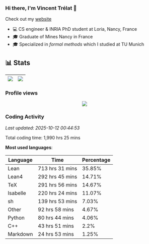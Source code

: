 ### Hi there, I'm Vincent Trélat 👋

Check out my [website](https://vtrelat.github.io)

-   💻 CS engineer & INRIA PhD student at Loria, Nancy, France
-   🎓 Graduate of Mines Nancy in France
-   🎓 Specialized in _formal methods_ which I studied at TU Munich

## 📊 **Stats**

| <img align="center" src="https://readme-stats.clckblog.space/api?username=VTrelat&show_icons=true&include_all_commits=true&theme=tokyonight&hide_border=true" /> | <img align="center" src="https://readme-stats.clckblog.space/api/top-langs/?username=VTrelat&layout=compact&theme=tokyonight&hide_border=true" /> |
| ---------------------------------------------------------------------------------------------------------------------------------------------------------------- | ------------------------------------------------------------------------------------------------------------------------------------------------- |

### Profile views

<p align="center">
 <img src="https://profile-counter.glitch.me/VTrelat/count.svg" />
</p>

<!--automations-->
### Coding Activity
_Last updated: 2025-10-12 00:44:53_

Total coding time: 1,990 hrs 25 mins

**Most used languages**:

| Language | Time | Percentage |
| ------------- | ------------- | ------------- |
| Lean | 713 hrs 31 mins | 35.85% |
| Lean4 | 292 hrs 45 mins | 14.71% |
| TeX | 291 hrs 56 mins | 14.67% |
| Isabelle | 220 hrs 24 mins | 11.07% |
| sh | 139 hrs 53 mins | 7.03% |
| Other | 92 hrs 58 mins | 4.67% |
| Python | 80 hrs 44 mins | 4.06% |
| C++ | 43 hrs 51 mins | 2.2% |
| Markdown | 24 hrs 53 mins | 1.25% |

